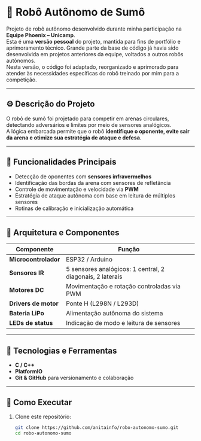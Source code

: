 # 🤖 Robô Autônomo de Sumô

Projeto de robô autônomo desenvolvido durante minha participação na **Equipe Phoenix – Unicamp**.  
Esta é uma **versão pessoal** do projeto, mantida para fins de portfólio e aprimoramento técnico.
Grande parte da base de código já havia sido desenvolvida em projetos anteriores da equipe, voltados a outros robôs autônomos.  
Nesta versão, o código foi adaptado, reorganizado e aprimorado para atender às necessidades específicas do robô treinado por mim para a competição.

---

## ⚙️ Descrição do Projeto

O robô de sumô foi projetado para competir em arenas circulares, detectando adversários e limites por meio de sensores analógicos.  
A lógica embarcada permite que o robô **identifique o oponente, evite sair da arena e otimize sua estratégia de ataque e defesa**.

---

## 🧩 Funcionalidades Principais

- Detecção de oponentes com **sensores infravermelhos**
- Identificação das bordas da arena com sensores de refletância
- Controle de movimentação e velocidade via **PWM**
- Estratégia de ataque autônoma com base em leitura de múltiplos sensores
- Rotinas de calibração e inicialização automática

---

## 🧠 Arquitetura e Componentes

| Componente | Função |
|-------------|--------|
| **Microcontrolador** | ESP32 / Arduino |
| **Sensores IR** | 5 sensores analógicos: 1 central, 2 diagonais, 2 laterais |
| **Motores DC** | Movimentação e rotação controladas via PWM |
| **Drivers de motor** | Ponte H (L298N / L293D) |
| **Bateria LiPo** | Alimentação autônoma do sistema |
| **LEDs de status** | Indicação de modo e leitura de sensores |

---

## 🧰 Tecnologias e Ferramentas

- **C / C++**
- **PlatformIO** 
- **Git & GitHub** para versionamento e colaboração

---

## 🚀 Como Executar

1. Clone este repositório:
   ```bash
   git clone https://github.com/anitainfo/robo-autonomo-sumo.git
   cd robo-autonomo-sumo

